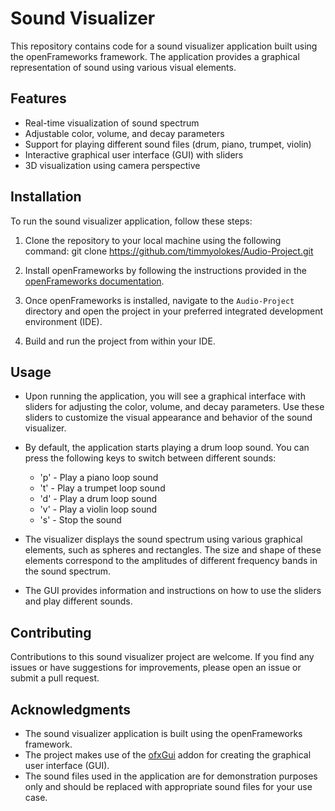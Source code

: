 # Sound Visualizer

This repository contains code for a sound visualizer application built using the openFrameworks framework. The application provides a graphical representation of sound using various visual elements.

## Features

- Real-time visualization of sound spectrum
- Adjustable color, volume, and decay parameters
- Support for playing different sound files (drum, piano, trumpet, violin)
- Interactive graphical user interface (GUI) with sliders
- 3D visualization using camera perspective

## Installation

To run the sound visualizer application, follow these steps:

1. Clone the repository to your local machine using the following command:
git clone https://github.com/timmyolokes/Audio-Project.git

2. Install openFrameworks by following the instructions provided in the [openFrameworks documentation](https://openframeworks.cc/download/).

3. Once openFrameworks is installed, navigate to the `Audio-Project` directory and open the project in your preferred integrated development environment (IDE).

4. Build and run the project from within your IDE.

## Usage

- Upon running the application, you will see a graphical interface with sliders for adjusting the color, volume, and decay parameters. Use these sliders to customize the visual appearance and behavior of the sound visualizer.

- By default, the application starts playing a drum loop sound. You can press the following keys to switch between different sounds:
  - 'p' - Play a piano loop sound
  - 't' - Play a trumpet loop sound
  - 'd' - Play a drum loop sound
  - 'v' - Play a violin loop sound
  - 's' - Stop the sound

- The visualizer displays the sound spectrum using various graphical elements, such as spheres and rectangles. The size and shape of these elements correspond to the amplitudes of different frequency bands in the sound spectrum.

- The GUI provides information and instructions on how to use the sliders and play different sounds.

## Contributing

Contributions to this sound visualizer project are welcome. If you find any issues or have suggestions for improvements, please open an issue or submit a pull request.

## Acknowledgments

- The sound visualizer application is built using the openFrameworks framework.
- The project makes use of the [ofxGui](https://openframeworks.cc/documentation/ofxGui/) addon for creating the graphical user interface (GUI).
- The sound files used in the application are for demonstration purposes only and should be replaced with appropriate sound files for your use case.
